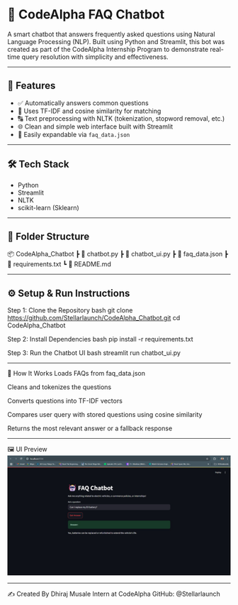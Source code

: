 # 🤖 CodeAlpha FAQ Chatbot

A smart chatbot that answers frequently asked questions using Natural Language Processing (NLP). Built using Python and Streamlit, this bot was created as part of the CodeAlpha Internship Program to demonstrate real-time query resolution with simplicity and effectiveness.

---

## 🚀 Features

- ✅ Automatically answers common questions
- 🧠 Uses TF-IDF and cosine similarity for matching
- 🔠 Text preprocessing with NLTK (tokenization, stopword removal, etc.)
- 🌐 Clean and simple web interface built with Streamlit
- 📂 Easily expandable via `faq_data.json`

---

## 🛠 Tech Stack

- Python
- Streamlit
- NLTK
- scikit-learn (Sklearn)

---

## 📁 Folder Structure

📦 CodeAlpha_Chatbot
┣ 📜 chatbot.py
┣ 📜 chatbot_ui.py
┣ 📜 faq_data.json
┣ 📜 requirements.txt
┗ 📜 README.md


---
## ⚙️ Setup & Run Instructions
Step 1: Clone the Repository
bash
git clone https://github.com/Stellarlaunch/CodeAlpha_Chatbot.git
cd CodeAlpha_Chatbot

Step 2: Install Dependencies
bash
pip install -r requirements.txt

Step 3: Run the Chatbot UI
bash
streamlit run chatbot_ui.py

---

📌 How It Works
Loads FAQs from faq_data.json

Cleans and tokenizes the questions

Converts questions into TF-IDF vectors

Compares user query with stored questions using cosine similarity

Returns the most relevant answer or a fallback response

---

🖼️ UI Preview
![FAQchatbot](https://github.com/Stellarlaunch/CodeAlpha_Chatbot/blob/fedb33e9cceba44a02b7f8b8c3c03bc0226ed1bb/CodeAlpha_chatbot.jpg)

---

✍️ Created By
Dhiraj Musale
Intern at CodeAlpha
GitHub: @Stellarlaunch
